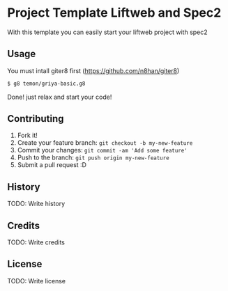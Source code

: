 # Project Template Liftweb and Spec2
With this template you can easily start your liftweb project with spec2

## Usage
You must intall giter8 first (https://github.com/n8han/giter8)

```bash
$ g8 temon/griya-basic.g8
```
Done! just relax and start your code!

## Contributing
1. Fork it!
2. Create your feature branch: `git checkout -b my-new-feature`
3. Commit your changes: `git commit -am 'Add some feature'`
4. Push to the branch: `git push origin my-new-feature`
5. Submit a pull request :D

## History
TODO: Write history

## Credits
TODO: Write credits

## License
TODO: Write license
